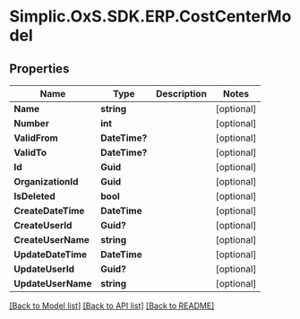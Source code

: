 # Simplic.OxS.SDK.ERP.CostCenterModel

## Properties

Name | Type | Description | Notes
------------ | ------------- | ------------- | -------------
**Name** | **string** |  | [optional] 
**Number** | **int** |  | [optional] 
**ValidFrom** | **DateTime?** |  | [optional] 
**ValidTo** | **DateTime?** |  | [optional] 
**Id** | **Guid** |  | [optional] 
**OrganizationId** | **Guid** |  | [optional] 
**IsDeleted** | **bool** |  | [optional] 
**CreateDateTime** | **DateTime** |  | [optional] 
**CreateUserId** | **Guid?** |  | [optional] 
**CreateUserName** | **string** |  | [optional] 
**UpdateDateTime** | **DateTime** |  | [optional] 
**UpdateUserId** | **Guid?** |  | [optional] 
**UpdateUserName** | **string** |  | [optional] 

[[Back to Model list]](../README.md#documentation-for-models) [[Back to API list]](../README.md#documentation-for-api-endpoints) [[Back to README]](../README.md)

